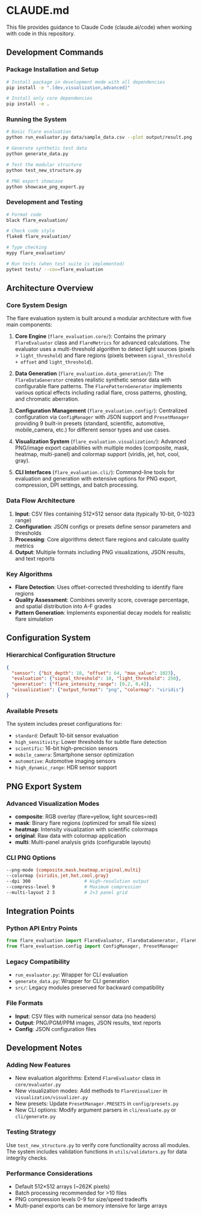 # CLAUDE.md

This file provides guidance to Claude Code (claude.ai/code) when working with code in this repository.

## Development Commands

### Package Installation and Setup
```bash
# Install package in development mode with all dependencies
pip install -e ".[dev,visualization,advanced]"

# Install only core dependencies
pip install -e .
```

### Running the System
```bash
# Basic flare evaluation
python run_evaluator.py data/sample_data.csv --plot output/result.png

# Generate synthetic test data  
python generate_data.py

# Test the modular structure
python test_new_structure.py

# PNG export showcase
python showcase_png_export.py
```

### Development and Testing
```bash
# Format code
black flare_evaluation/

# Check code style
flake8 flare_evaluation/

# Type checking
mypy flare_evaluation/

# Run tests (when test suite is implemented)
pytest tests/ --cov=flare_evaluation
```

## Architecture Overview

### Core System Design
The flare evaluation system is built around a modular architecture with five main components:

1. **Core Engine** (`flare_evaluation.core/`): Contains the primary `FlareEvaluator` class and `FlareMetrics` for advanced calculations. The evaluator uses a multi-threshold algorithm to detect light sources (pixels > `light_threshold`) and flare regions (pixels between `signal_threshold + offset` and `light_threshold`).

2. **Data Generation** (`flare_evaluation.data_generation/`): The `FlareDataGenerator` creates realistic synthetic sensor data with configurable flare patterns. The `FlarePatternGenerator` implements various optical effects including radial flare, cross patterns, ghosting, and chromatic aberration.

3. **Configuration Management** (`flare_evaluation.config/`): Centralized configuration via `ConfigManager` with JSON support and `PresetManager` providing 9 built-in presets (standard, scientific, automotive, mobile_camera, etc.) for different sensor types and use cases.

4. **Visualization System** (`flare_evaluation.visualization/`): Advanced PNG/image export capabilities with multiple modes (composite, mask, heatmap, multi-panel) and colormap support (viridis, jet, hot, cool, gray).

5. **CLI Interfaces** (`flare_evaluation.cli/`): Command-line tools for evaluation and generation with extensive options for PNG export, compression, DPI settings, and batch processing.

### Data Flow Architecture
1. **Input**: CSV files containing 512×512 sensor data (typically 10-bit, 0-1023 range)
2. **Configuration**: JSON configs or presets define sensor parameters and thresholds
3. **Processing**: Core algorithms detect flare regions and calculate quality metrics
4. **Output**: Multiple formats including PNG visualizations, JSON results, and text reports

### Key Algorithms
- **Flare Detection**: Uses offset-corrected thresholding to identify flare regions
- **Quality Assessment**: Combines severity score, coverage percentage, and spatial distribution into A-F grades
- **Pattern Generation**: Implements exponential decay models for realistic flare simulation

## Configuration System

### Hierarchical Configuration Structure
```json
{
  "sensor": {"bit_depth": 10, "offset": 64, "max_value": 1023},
  "evaluation": {"signal_threshold": 10, "light_threshold": 250},
  "generation": {"flare_intensity_range": [0.2, 0.4]},
  "visualization": {"output_format": "png", "colormap": "viridis"}
}
```

### Available Presets
The system includes preset configurations for:
- `standard`: Default 10-bit sensor evaluation
- `high_sensitivity`: Lower thresholds for subtle flare detection
- `scientific`: 16-bit high-precision sensors
- `mobile_camera`: Smartphone sensor optimization
- `automotive`: Automotive imaging sensors
- `high_dynamic_range`: HDR sensor support

## PNG Export System

### Advanced Visualization Modes
- **composite**: RGB overlay (flare=yellow, light sources=red)
- **mask**: Binary flare regions (optimized for small file sizes)
- **heatmap**: Intensity visualization with scientific colormaps
- **original**: Raw data with colormap application
- **multi**: Multi-panel analysis grids (configurable layouts)

### CLI PNG Options
```bash
--png-mode {composite,mask,heatmap,original,multi}
--colormap {viridis,jet,hot,cool,gray}
--dpi 300                    # High-resolution output
--compress-level 9           # Maximum compression
--multi-layout 2 3           # 2×3 panel grid
```

## Integration Points

### Python API Entry Points
```python
from flare_evaluation import FlareEvaluator, FlareDataGenerator, FlareVisualizer
from flare_evaluation.config import ConfigManager, PresetManager
```

### Legacy Compatibility
- `run_evaluator.py`: Wrapper for CLI evaluation
- `generate_data.py`: Wrapper for CLI generation
- `src/`: Legacy modules preserved for backward compatibility

### File Formats
- **Input**: CSV files with numerical sensor data (no headers)
- **Output**: PNG/PGM/PPM images, JSON results, text reports
- **Config**: JSON configuration files

## Development Notes

### Adding New Features
- New evaluation algorithms: Extend `FlareEvaluator` class in `core/evaluator.py`
- New visualization modes: Add methods to `FlareVisualizer` in `visualization/visualizer.py`
- New presets: Update `PresetManager.PRESETS` in `config/presets.py`
- New CLI options: Modify argument parsers in `cli/evaluate.py` or `cli/generate.py`

### Testing Strategy
Use `test_new_structure.py` to verify core functionality across all modules. The system includes validation functions in `utils/validators.py` for data integrity checks.

### Performance Considerations
- Default 512×512 arrays (~262K pixels)
- Batch processing recommended for >10 files
- PNG compression levels 0-9 for size/speed tradeoffs
- Multi-panel exports can be memory intensive for large arrays